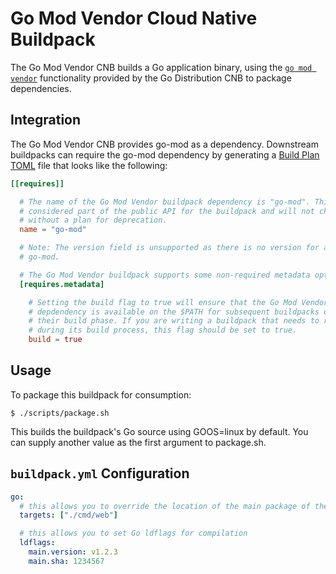 # Go Mod Vendor Cloud Native Buildpack

The Go Mod Vendor CNB builds a Go application binary, using the [`go
mod vendor`](https://golang.org/cmd/go/#hdr-Modules__module_versions__and_more)
functionality provided by the Go Distribution CNB to package dependencies.

## Integration

The Go Mod Vendor CNB provides go-mod as a dependency. Downstream
buildpacks can require the go-mod dependency by generating a [Build Plan
TOML](https://github.com/buildpacks/spec/blob/master/buildpack.md#build-plan-toml)
file that looks like the following:

```toml
[[requires]]

  # The name of the Go Mod Vendor buildpack dependency is "go-mod". This value is
  # considered part of the public API for the buildpack and will not change
  # without a plan for deprecation.
  name = "go-mod"

  # Note: The version field is unsupported as there is no version for a set of
  # go-mod.

  # The Go Mod Vendor buildpack supports some non-required metadata options.
  [requires.metadata]

    # Setting the build flag to true will ensure that the Go Mod Vendor buildpack
    # depdendency is available on the $PATH for subsequent buildpacks during
    # their build phase. If you are writing a buildpack that needs to run Go Mod Vendor
    # during its build process, this flag should be set to true.
    build = true
```

## Usage

To package this buildpack for consumption:
```
$ ./scripts/package.sh
```
This builds the buildpack's Go source using GOOS=linux by default. You can supply another value as the first argument to package.sh.

## `buildpack.yml` Configuration

```yaml
go:
  # this allows you to override the location of the main package of the app
  targets: ["./cmd/web"]

  # this allows you to set Go ldflags for compilation
  ldflags:
    main.version: v1.2.3
    main.sha: 1234567
```

